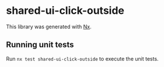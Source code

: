 # shared-ui-click-outside

This library was generated with [Nx](https://nx.dev).

## Running unit tests

Run `nx test shared-ui-click-outside` to execute the unit tests.

